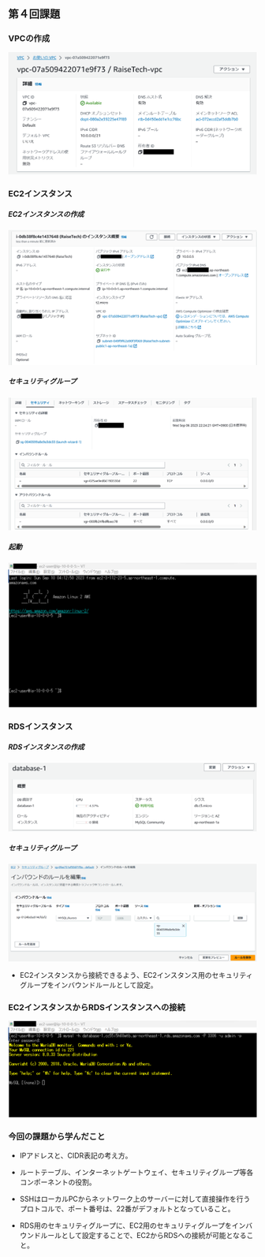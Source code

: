 ## 第４回課題 
### VPCの作成
![VPCの作成](/Image/lecture04_1.png)

### EC2インスタンス
##### EC2インスタンスの作成
![EC2インスタンスの作成](/Image/lecture04_2.png)

##### セキュリティグループ
![EC2のセキュリティグループ](/Image/lecture04_3.png)

##### 起動
![EC2の起動](/Image/lecture04_6.png)

### RDSインスタンス
##### RDSインスタンスの作成
![RDSインスタンスの作成](/Image/lecture04_4.png)

##### セキュリティグループ
![RDSのセキュリティグループ](/Image/lecture04_5.png)
- EC2インスタンスから接続できるよう、EC2インスタンス用のセキュリティグループをインバウンドルールとして設定。

### EC2インスタンスからRDSインスタンスへの接続
![EC2からRDSへの接続](/Image/lecture04_7.png)

### 今回の課題から学んだこと
- IPアドレスと、CIDR表記の考え方。
- ルートテーブル、インターネットゲートウェイ、セキュリティグループ等各コンポーネントの役割。

- SSHはローカルPCからネットワーク上のサーバーに対して直接操作を行うプロトコルで、ポート番号は、22番がデフォルトとなっていること。
- RDS用のセキュリティグループに、EC2用のセキュリティグループをインバウンドルールとして設定することで、EC2からRDSへの接続が可能となること。
